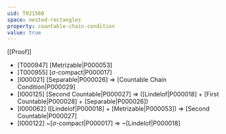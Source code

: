 ```yaml
---
uid: T021560
space: nested-rectangles
property: countable-chain-condition
value: true
---
```

[[Proof]]

* [T000947] [Metrizable|P000053]
* [T000955] [$\sigma$-compact|P000017]
* [I000021] [Separable|P000026] => [Countable Chain Condition|P000029]
* [I000125] [Second Countable|P000027] => ([Lindelof|P000018] + [First Countable|P000028] + [Separable|P000026])
* [I000062] ([Lindelof|P000018] + [Metrizable|P000053]) => [Second Countable|P000027]
* [I000122] ~[$\sigma$-compact|P000017] => ~[Lindelof|P000018]

